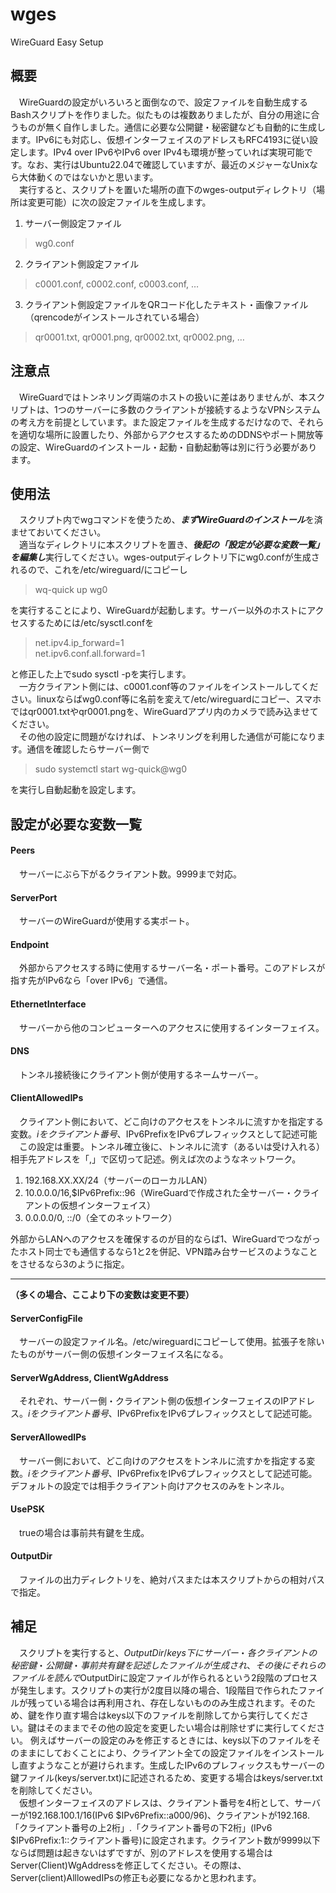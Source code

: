 # wges
 WireGuard Easy Setup

## 概要

　WireGuardの設定がいろいろと面倒なので、設定ファイルを自動生成するBashスクリプトを作りました。似たものは複数ありましたが、自分の用途に合うものが無く自作しました。通信に必要な公開鍵・秘密鍵なども自動的に生成します。IPv6にも対応し、仮想インターフェイスのアドレスもRFC4193に従い設定します。IPv4 over IPv6やIPv6 over IPv4も環境が整っていれば実現可能です。なお、実行はUbuntu22.04で確認していますが、最近のメジャーなUnixなら大体動くのではないかと思います。<br>
　実行すると、スクリプトを置いた場所の直下のwges-outputディレクトリ（場所は変更可能）に次の設定ファイルを生成します。
1. サーバー側設定ファイル
> wg0.conf
2. クライアント側設定ファイル
> c0001.conf, c0002.conf, c0003.conf, …
3. クライアント側設定ファイルをQRコード化したテキスト・画像ファイル（qrencodeがインストールされている場合）
> qr0001.txt, qr0001.png, qr0002.txt, qr0002.png, …

## 注意点
　WireGuardではトンネリング両端のホストの扱いに差はありませんが、本スクリプトは、1つのサーバーに多数のクライアントが接続するようなVPNシステムの考え方を前提としています。また設定ファイルを生成するだけなので、それらを適切な場所に設置したり、外部からアクセスするためのDDNSやポート開放等の設定、WireGuardのインストール・起動・自動起動等は別に行う必要があります。

## 使用法
　スクリプト内でwgコマンドを使うため、***まずWireGuardのインストール***を済ませておいてください。<br>
　適当なディレクトリに本スクリプトを置き、***後記の「設定が必要な変数一覧」を編集し***実行してください。wges-outputディレクトリ下にwg0.confが生成されるので、これを/etc/wireguard/にコピーし
> wq-quick up wg0

を実行することにより、WireGuardが起動します。サーバー以外のホストにアクセスするためには/etc/sysctl.confを
>net.ipv4.ip_forward=1<br>
>net.ipv6.conf.all.forward=1

と修正した上でsudo sysctl -pを実行します。<br>
　一方クライアント側には、c0001.conf等のファイルをインストールしてください。linuxならばwg0.conf等に名前を変えて/etc/wireguardにコピー、スマホではqr0001.txtやqr0001.pngを、WireGuardアプリ内のカメラで読み込ませてください。<br>
　その他の設定に問題がなければ、トンネリングを利用した通信が可能になります。通信を確認したらサーバー側で
> sudo systemctl start wg-quick@wg0

を実行し自動起動を設定します。

## 設定が必要な変数一覧
#### Peers
　サーバーにぶら下がるクライアント数。9999まで対応。
#### ServerPort
　サーバーのWireGuardが使用する実ポート。
#### Endpoint
　外部からアクセスする時に使用するサーバー名・ポート番号。このアドレスが指す先がIPv6なら「over IPv6」で通信。
#### EthernetInterface
　サーバーから他のコンピューターへのアクセスに使用するインターフェイス。
#### DNS
　トンネル接続後にクライアント側が使用するネームサーバー。
#### ClientAllowedIPs
　クライアント側において、どこ向けのアクセスをトンネルに流すかを指定する変数。$iをクライアント番号、$IPv6PrefixをIPv6プレフィックスとして記述可能<br>
　この設定は重要。トンネル確立後に、トンネルに流す（あるいは受け入れる）相手先アドレスを「,」で区切って記述。例えば次のようなネットワーク。
1. 192.168.XX.XX/24（サーバーのローカルLAN）
2. 10.0.0.0/16,$IPv6Prefix::96（WireGuardで作成された全サーバー・クライアントの仮想インターフェイス）
3. 0.0.0.0/0, ::/0（全てのネットワーク）

外部からLANへのアクセスを確保するのが目的ならば1、WireGuardでつながったホスト同士でも通信するなら1と2を併記、VPN踏み台サービスのようなことをさせるなら3のように指定。

***

**（多くの場合、ここより下の変数は変更不要）**
#### ServerConfigFile
　サーバーの設定ファイル名。/etc/wireguardにコピーして使用。拡張子を除いたものがサーバー側の仮想インターフェイス名になる。
#### ServerWgAddress, ClientWgAddress
　それぞれ、サーバー側・クライアント側の仮想インターフェイスのIPアドレス。$iをクライアント番号、$IPv6PrefixをIPv6プレフィックスとして記述可能。
#### ServerAllowedIPs
　サーバー側において、どこ向けのアクセスをトンネルに流すかを指定する変数。$iをクライアント番号、$IPv6PrefixをIPv6プレフィックスとして記述可能。デフォルトの設定では相手クライアント向けアクセスのみをトンネル。
#### UsePSK
　trueの場合は事前共有鍵を生成。
#### OutputDir
　ファイルの出力ディレクトリを、絶対パスまたは本スクリプトからの相対パスで指定。

## 補足
　スクリプトを実行すると、$OutputDir/keys下にサーバー・各クライアントの秘密鍵・公開鍵・事前共有鍵を記述したファイルが生成され、その後にそれらのファイルを読んで$OutputDirに設定ファイルが作られるという2段階のプロセスが発生します。スクリプトの実行が2度目以降の場合、1段階目で作られたファイルが残っている場合は再利用され、存在しないもののみ生成されます。そのため、鍵を作り直す場合はkeys以下のファイルを削除してから実行してください。鍵はそのままでその他の設定を変更したい場合は削除せずに実行してください。 例えばサーバーの設定のみを修正するときには、keys以下のファイルをそのままにしておくことにより、クライアント全ての設定ファイルをインストールし直すようなことが避けられます。生成したIPv6のプレフィックスもサーバーの鍵ファイル(keys/server.txt)に記述されるため、変更する場合はkeys/server.txtを削除してください。<br>
　仮想インターフェイスのアドレスは、クライアント番号を4桁として、サーバーが192.168.100.1/16(IPv6 $IPv6Prefix::a000/96)、クライアントが192.168.「クライアント番号の上2桁」.「クライアント番号の下2桁」(IPv6 $IPv6Prefix:1::クライアント番号)に設定されます。クライアント数が9999以下ならば問題は起きないはずですが、別のアドレスを使用する場合はServer(Client)WgAddressを修正してください。その際は、Server(client)AlllowedIPsの修正も必要になるかと思われます。
